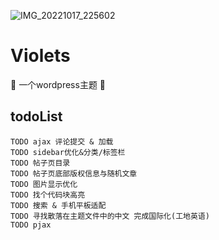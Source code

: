 ![IMG_20221017_225602](https://user-images.githubusercontent.com/61401879/196308005-702e69f8-c656-4bd7-9098-070db60f0214.png)

# Violets
🚧  一个wordpress主题 🚧

## todoList
    TODO ajax 评论提交 & 加载
    TODO sidebar优化&分类/标签栏
    TODO 帖子页目录
    TODO 帖子页底部版权信息与随机文章
    TODO 图片显示优化
    TODO 找个代码块高亮
    TODO 搜索 & 手机平板适配
    TODO 寻找散落在主题文件中的中文 完成国际化(工地英语)
    TODO pjax

